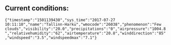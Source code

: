 ## Current conditions: 
 ``` {"timestamp":"1501139430","sys_time":"2017-07-27 10:11:10","name":"Tallinn-Harku","wmocode":"26038","phenomenon":"Few clouds","visibility":"20.0","precipitations":"0","airpressure":"1004.8","relativehumidity":"62","airtemperature":"20.8","winddirection":"85","windspeed":"3.5","windspeedmax":"7.1"} ```
